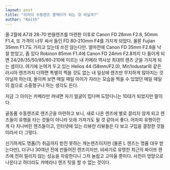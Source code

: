 ```yaml
---
layout: post
title: "이러다 수동렌즈 콜렉터가 되는 것 아닐까?"
author: "Keith"
---
```


올 2월에 A7과 28-70 번들렌즈를 마련한 이후로 Canon FD 28mm F2.8, 50mm F1.4, 또 가격이 너무 싸서 들인 FD 80-210mm F4를 가지게 되었다. 물론 Fujian 35mm F1.7도 가지고 있는데 쓰진 않는다만. 얼마전에 Canon FD 35mm F2.8을 낙찰 받았고, 좀 있다 Rokinon 85mm F1.4에 Canon FD 24mm F2.8까지 다 들이게 되면 24/28/35/50/85/80-210에 이르는 내 카메라 역사상 최대의 렌즈 군을 가지게 되는 셈이다. 여기에 눈여겨 두고 있는 Helios 44 (58mm/F2.0), Mir/Industar와 같은 러시아 렌즈까지 더하면 특별히 찍을 것도 없는 내 일상에 렌즈만 무지하게 많아지는 것 아닐까 하는데, 돌이켜 보면 매일 매일 아이가 자라는 모습을 찍을 수 있었던 매일 매일이 참으로 소중했구나 하는 생각도 든다.


지금 그 아이는 카메라만 꺼내면 자기 얼굴이 밉다며 도망다니는 10대가 되었지만 말이다.


골동품 수동렌즈로 렌즈군을 마련하고 보니, 새로 나온 렌즈에 별로 끌리지 않게 되고 렌즈들이 유행을 타는 것들이 아니라 오래 가져가도 될 것 같아서 좋다. 어차피 유행이란 게 다 지나버린 렌즈들이고, 인터넷에 있는 리뷰란 리뷰들은 다 보고 구입을 결정한 것들이라서 더 그렇다.


신기하게도 명품(?) 취급까지 받진 못하는 캐논렌즈이지만 (물론 L 렌즈는 명품 대우 받는다만), 더구나 30여년 전에 만들어진 렌즈이지만, 비싸기로 유명한 최근의 짜이쯔 렌즈에 전혀 밀리지 않는 성능을 자랑한다니 그저 놀랍고 고마울 뿐이다. 사진이 엉망으로 나온다고 하더라도 카메라나 렌즈 탓을 할 수 없는 것이다.






